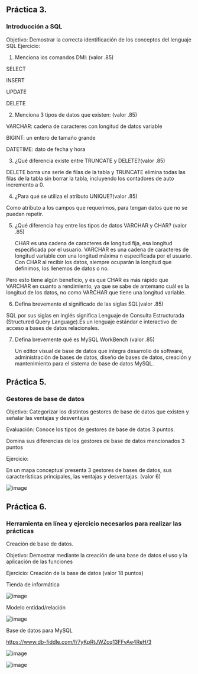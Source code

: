 ## Práctica 3.
### Introducción a SQL
Objetivo: Demostrar la correcta identificación de los conceptos del lenguaje SQL
Ejercicio:

1. Menciona los comandos DMl: (valor .85)

  SELECT

  INSERT

  UPDATE

  DELETE

2. Menciona 3 tipos de datos que existen: (valor .85)

  VARCHAR: cadena de caracteres con longitud de datos variable
  
  BIGINT: un entero de tamaño grande
  
  DATETIME: dato de fecha y hora


3. ¿Qué diferencia existe entre TRUNCATE y DELETE?(valor .85)

  DELETE borra una serie de filas de la tabla y TRUNCATE elimina todas las filas de la tabla sin borrar la tabla, incluyendo los contadores de auto incremento a 0.

4. ¿Para qué se utiliza el atributo UNIQUE?(valor .85)

  Como atributo a los campos que requerimos, para tengan datos que no se puedan repetir.
  
  
5. ¿Qué diferencia hay entre los tipos de datos VARCHAR y CHAR? (valor .85)

    CHAR es una cadena de caracteres de longitud fija, esa longitud especificada por el usuario. VARCHAR es una cadena de caracteres de longitud variable con una           longitud máxima n especificada por el usuario. Con CHAR al recibir los datos, siempre ocuparán la longitud que definimos, los llenemos de datos o no.

Pero esto tiene algún beneficio, y es que CHAR es más rápido que VARCHAR en cuanto a rendimiento, ya que se sabe de antemano cuál es la longitud de los datos, no como VARCHAR que tiene una longitud variable.


6. Defina brevemente el significado de las siglas SQL(valor .85)

  SQL por sus siglas en inglés significa Lenguaje de Consulta Estructurada (Structured Query Language).Es un lenguaje estándar e interactivo de acceso a bases de datos   relacionales.


7. Defina brevemente qué es MySQL WorkBench (valor .85)

    Un editor visual de base de datos que integra desarrollo de software, administración de bases de datos, diseño de bases de datos, creación y mantenimiento para el      sistema de base de datos MySQL.

## Práctica 5.
### Gestores de base de datos

Objetivo: Categorizar los distintos gestores de base de datos que existen y señalar las
ventajas y desventajas

Evaluación: Conoce los tipos de gestores de base de datos 3 puntos.

Domina sus diferencias de los gestores de base de datos mencionados 3 puntos

Ejercicio:

En un mapa conceptual presenta 3 gestores de bases de datos, sus características
principales, las ventajas y desventajas. (valor 6)

![image](https://user-images.githubusercontent.com/101481188/172534469-747ee41f-0255-4d61-8ed2-c70d0240a717.png)


## Práctica 6.
### Herramienta en línea y ejercicio necesarios para realizar las prácticas

Creación de base de datos.

Objetivo: Demostrar mediante la creación de una base de datos el uso y la aplicación de
las funciones

Ejercicio: Creación de la base de datos (valor 18 puntos)

Tienda de informática

![image](https://user-images.githubusercontent.com/91554777/170415101-717bca19-3644-46a9-8a57-8d5940c5d283.png)




Modelo entidad/relación


![image](https://user-images.githubusercontent.com/101481188/172538716-7854a0c5-54e5-468a-b1eb-8b30755c69cf.png)





Base de datos para MySQL


https://www.db-fiddle.com/f/7yKpRtJWZcq13FFvAe4ReH/3


![image](https://user-images.githubusercontent.com/101481188/172545063-ffa4091c-a7be-4606-a574-a60671ab19e5.png)


![image](https://user-images.githubusercontent.com/101481188/172545204-3fc59f72-adf4-4be6-ac24-7a3e97140df0.png)


